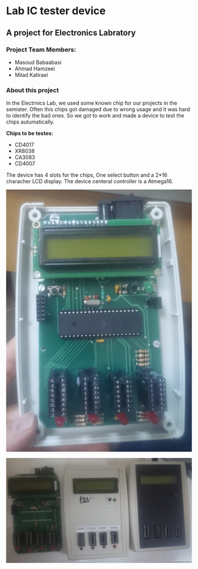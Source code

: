 # Lab IC tester device
## A project for Electronics Labratory 
### Project Team Members:
- Masoud Babaabasi
- Ahmad Hamzeei
- Milad Katiraei
### About this project
In the Electrnics Lab, we used some known chip for our projects in the semister. Often this chips got damaged due to wrong usage and it was hard to identify the bad ones. So we got to work and made a device to test the chips autumatically.

**Chips to be testes:**
- CD4017
- XR8038
- CA3083
- CD4007

The device has 4 slots for the chips, One select button and a 2*16 characher LCD display. The device centeral controller is a Atmega16.

![PIC1](./PIC1.JPG)

![PIC2](./PIC2.JPG)